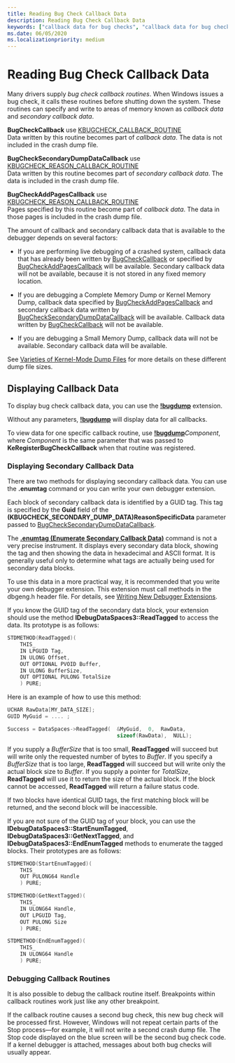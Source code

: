 ```yaml
---
title: Reading Bug Check Callback Data
description: Reading Bug Check Callback Data
keywords: ["callback data for bug checks", "callback data for bug checks, displaying callback data", "callback data for bug checks, displaying secondary data", "secondary bug check callback data", "bug check, callback routines", "dbgeng.h header file, IDebugDataSpaces3", "dbgeng.h header file, ReadTagged", "dbgeng.h header file, StartEnumTagged", "dbgeng.h header file, GetNextTagged"]
ms.date: 06/05/2020
ms.localizationpriority: medium
---
```


# Reading Bug Check Callback Data

Many drivers supply *bug check callback routines*. When Windows issues a bug check, it calls these routines before shutting down the system. These routines can specify and write to areas of memory known as *callback data* and *secondary callback data*.

**BugCheckCallback** use [KBUGCHECK_CALLBACK_ROUTINE](/windows-hardware/drivers/ddi/wdm/nc-wdm-kbugcheck_callback_routine)  
Data written by this routine becomes part of *callback data*. The data is not included in the crash dump file.

**BugCheckSecondaryDumpDataCallback** use [KBUGCHECK_REASON_CALLBACK_ROUTINE](/windows-hardware/drivers/ddi/wdm/nc-wdm-kbugcheck_reason_callback_routine)  
Data written by this routine becomes part of *secondary callback data*. The data is included in the crash dump file.

**BugCheckAddPagesCallback** use [KBUGCHECK_REASON_CALLBACK_ROUTINE](/windows-hardware/drivers/ddi/wdm/nc-wdm-kbugcheck_reason_callback_routine)  
Pages specified by this routine become part of *callback data*. The data in those pages is included in the crash dump file.

The amount of callback and secondary callback data that is available to the debugger depends on several factors:

- If you are performing live debugging of a crashed system, callback data that has already been written by [BugCheckCallback](/windows-hardware/drivers/ddi/wdm/nc-wdm-kbugcheck_callback_routine) or specified by [BugCheckAddPagesCallback](/windows-hardware/drivers/ddi/wdm/nc-wdm-kbugcheck_reason_callback_routine) will be available. Secondary callback data will not be available, because it is not stored in any fixed memory location.

- If you are debugging a Complete Memory Dump or Kernel Memory Dump, callback data specified by [BugCheckAddPagesCallback](/windows-hardware/drivers/ddi/wdm/nc-wdm-kbugcheck_reason_callback_routine) and secondary callback data written by [BugCheckSecondaryDumpDataCallback](/windows-hardware/drivers/ddi/content/wdm/nc-wdm-kbugcheck_reason_callback_routine) will be available. Callback data written by [BugCheckCallback](/windows-hardware/drivers/ddi/wdm/nc-wdm-kbugcheck_callback_routine) will not be available.

- If you are debugging a Small Memory Dump, callback data will not be available. Secondary callback data will be available.

See [Varieties of Kernel-Mode Dump Files](varieties-of-kernel-mode-dump-files.md) for more details on these different dump file sizes.

## Displaying Callback Data

To display bug check callback data, you can use the [**!bugdump**](-bugdump.md) extension.

Without any parameters, [**!bugdump**](-bugdump.md) will display data for all callbacks.

To view data for one specific callback routine, use [**!bugdump**](-bugdump.md)*Component*, where *Component* is the same parameter that was passed to **KeRegisterBugCheckCallback** when that routine was registered.

### Displaying Secondary Callback Data

There are two methods for displaying secondary callback data. You can use the **.enumtag** command or you can write your own debugger extension.

Each block of secondary callback data is identified by a GUID tag. This tag is specified by the **Guid** field of the **(KBUGCHECK\_SECONDARY\_DUMP\_DATA)ReasonSpecificData** parameter passed to [BugCheckSecondaryDumpDataCallback](/windows-hardware/drivers/ddi/wdm/nc-wdm-kbugcheck_reason_callback_routine).

The [**.enumtag (Enumerate Secondary Callback Data)**](-enumtag--enumerate-secondary-callback-data-.md) command is not a very precise instrument. It displays every secondary data block, showing the tag and then showing the data in hexadecimal and ASCII format. It is generally useful only to determine what tags are actually being used for secondary data blocks.

To use this data in a more practical way, it is recommended that you write your own debugger extension. This extension must call methods in the dbgeng.h header file. For details, see [Writing New Debugger Extensions](writing-new-debugger-extensions.md).

If you know the GUID tag of the secondary data block, your extension should use the method **IDebugDataSpaces3::ReadTagged** to access the data. Its prototype is as follows:

```cpp
STDMETHOD(ReadTagged)(
    THIS_
    IN LPGUID Tag,
    IN ULONG Offset,
    OUT OPTIONAL PVOID Buffer,
    IN ULONG BufferSize,
    OUT OPTIONAL PULONG TotalSize
    ) PURE; 
```

Here is an example of how to use this method:

```cpp
UCHAR RawData[MY_DATA_SIZE];
GUID MyGuid = .... ;

Success = DataSpaces->ReadTagged(  &MyGuid,  0,  RawData,
                                   sizeof(RawData),  NULL); 
```

If you supply a *BufferSize* that is too small, **ReadTagged** will succeed but will write only the requested number of bytes to *Buffer*. If you specify a *BufferSize* that is too large, **ReadTagged** will succeed but will write only the actual block size to *Buffer*. If you supply a pointer for *TotalSize*, **ReadTagged** will use it to return the size of the actual block. If the block cannot be accessed, **ReadTagged** will return a failure status code.

If two blocks have identical GUID tags, the first matching block will be returned, and the second block will be inaccessible.

If you are not sure of the GUID tag of your block, you can use the **IDebugDataSpaces3::StartEnumTagged**, **IDebugDataSpaces3::GetNextTagged**, and **IDebugDataSpaces3::EndEnumTagged** methods to enumerate the tagged blocks. Their prototypes are as follows:

```cpp
STDMETHOD(StartEnumTagged)(
    THIS_
    OUT PULONG64 Handle
    ) PURE;

STDMETHOD(GetNextTagged)(
    THIS_
    IN ULONG64 Handle,
    OUT LPGUID Tag,
    OUT PULONG Size
    ) PURE;

STDMETHOD(EndEnumTagged)(
    THIS_
    IN ULONG64 Handle
    ) PURE;
```

### Debugging Callback Routines

It is also possible to debug the callback routine itself. Breakpoints within callback routines work just like any other breakpoint.

If the callback routine causes a second bug check, this new bug check will be processed first. However, Windows will not repeat certain parts of the Stop process—for example, it will not write a second crash dump file. The Stop code displayed on the blue screen will be the second bug check code. If a kernel debugger is attached, messages about both bug checks will usually appear.
